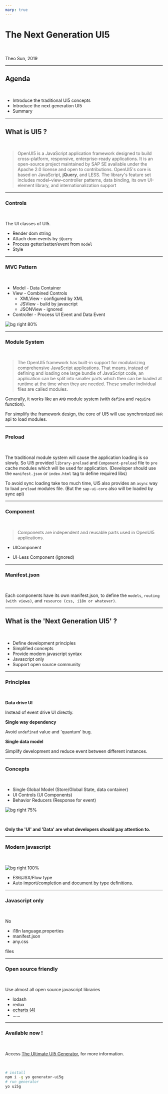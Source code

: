 ```yaml
---
marp: true
---
```


# The Next Generation UI5

<br>

Theo Sun, 2019

---

## Agenda

<br>

* Introduce the traditional UI5 concepts
* Introduce the next generation UI5
* Summary


---

## What is UI5 ?

<br>

> OpenUI5 is a JavaScript application framework designed to build cross-platform, responsive, enterprise-ready applications. It is an open-source project maintained by SAP SE available under the Apache 2.0 license and open to contributions. OpenUI5's core is based on JavaScript, **jQuery**, and LESS. The library's feature set includes model–view–controller patterns, data binding, its own UI-element library, and internationalization support

---

### Controls

<br>

The UI classes of UI5. 

* Render dom string
* Attach dom events by `jQuery`
* Process getter/setter/event from `model`
* Style 

---

### MVC Pattern

<br>

* Model - Data Container
* View - Combined Controls
  * XMLView - configured by XML
  * JSView - build by javascript
  * JSONView - ignored
* Controller - Process UI Event and Data Event

![bg right 80%](https://res.cloudinary.com/digf90pwi/image/upload/v1559624173/loio1eb216151b1b41f1979b7b6c969670df_LowRes_1_tl2of5.png)

---

### Module System

<br>

> The OpenUI5 framework has built-in support for modularizing comprehensive JavaScript applications. That means, instead of defining and loading one large bundle of JavaScript code, an application can be split into smaller parts which then can be loaded at runtime at the time when they are needed. These smaller individual files are called modules.

Generally, it works like an `AMD` module system (with `define` and `require` function). 

For simplify the framework design, the core of UI5 will use synchronized `XHR` api to load modules. 

---

### Preload

<br>

The traditional module system will cause the application loading is so slowly. So UI5 provided `library-preload` and `Component-preload` file to `pre` cache modules which will be used for application. (Developer should use the `manifest.json` or `index.html` tag to define required libs)

To avoid sync loading take too much time, UI5 also provides an `async` way to load `preload` modules file. (But the `sap-ui-core` also will be loaded by sync api)


---

### Component

<br>

> Components are independent and reusable parts used in OpenUI5 applications.

* UIComponent

* UI-Less Component (ignored)


---

### Manifest.json

<br>

Each components have its own manifest.json, to define the `models`, `routing (with views)`, and `resource (css, i18n or whatever)`.



--- 

## What is the 'Next Generation UI5' ?

<br>

* Define development principles
* Simplified concepts
* Provide modern javascript syntax
* Javascript only
* Support open source community

---

### Principles

<br>

**Data drive UI**

Instead of event drive UI directly.

**Single way dependency**

Avoid `undefined` value and 'quantum' bug.

**Single data model**

Simplify development and reduce event between different instances.


---

### Concepts

<br>

* Single Global Model (Store/Global State, data container)
* UI Controls (UI Components)
* Behavior Reducers (Response for event)

![bg right 75%](https://res.cloudinary.com/digf90pwi/image/upload/v1563858407/UI5-Next_umtixh.png)

<br>

**Only the 'UI' and 'Data' are what developers should pay attention to.**


---

### Modern javascript

<br>

![bg right 100%](https://res.cloudinary.com/digf90pwi/image/upload/v1559639075/2019-06-04_17-04-28_qsil1j.png)

* ES6/JSX/Flow type
* Auto import/completion and document by type definitions.

---

### Javascript only

<br>

No

* i18n language.properties
* manifest.json
* any.css

files

---

### Open source friendly

<br>

Use almost all open source javascript libraries

* lodash
* redux
* [echarts (4)](https://gist.github.com/Soontao/7f6c3b53cddbd23b84114a9666158375)
* ......

---

### Available now !

<br>

Access [The Ultimate UI5 Generator](https://github.com/ui5-next/ui5g), for more information.

<br>

```bash
# install
npm i -g yo generator-ui5g
# run generator
yo ui5g
```

